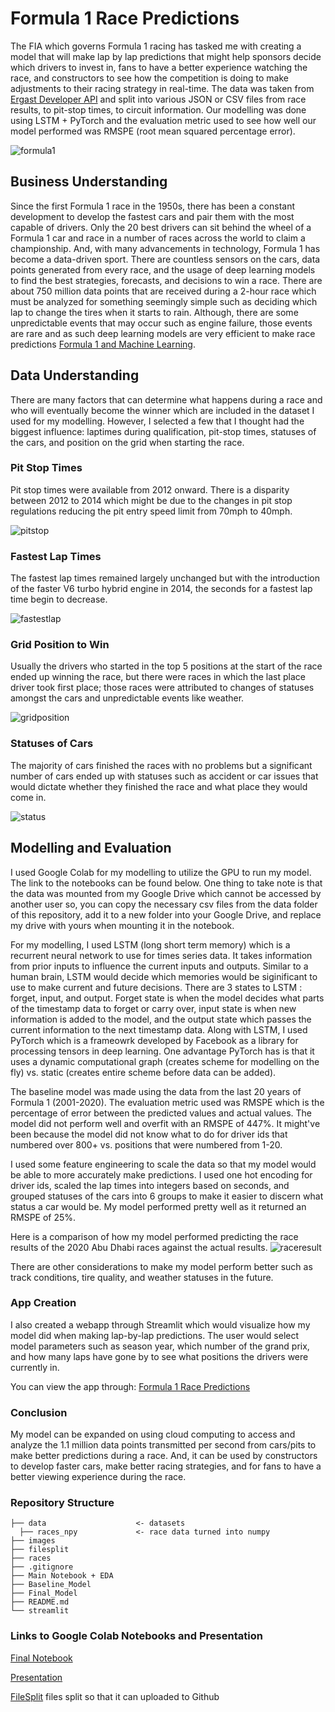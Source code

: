 # Formula 1 Race Predictions

The FIA which governs Formula 1 racing has tasked me with creating a model that will make lap by lap predictions that might help sponsors decide which drivers to invest in, fans to have a better experience watching the race, and constructors to see how the competition is doing to make adjustments to their racing strategy in real-time. The data was taken from [Ergast Developer API](http://ergast.com/mrd/) and split into various JSON or CSV files from race results, to pit-stop times, to circuit information. Our modelling was done using LSTM + PyTorch and the evaluation metric used to see how well our model performed was RMSPE (root mean squared percentage error).

![formula1](https://github.com/gregoryhhan/formula1_capstone/blob/main/images/f1_banner.jpg)

## Business Understanding

Since the first Formula 1 race in the 1950s, there has been a constant development to develop the fastest cars and pair them with the most capable of drivers. Only the 20 best drivers can sit behind the wheel of a Formula 1 car and race in a number of races across the world to claim a championship. And, with many advancements in technology, Formula 1 has become a data-driven sport. There are countless sensors on the cars, data points generated from every race, and the usage of deep learning models to find the best strategies, forecasts, and decisions to win a race. There are about 750 million data points that are received during a 2-hour race which must be analyzed for something seemingly simple such as deciding which lap to change the tires when it starts to rain. Although, there are some unpredictable events that may occur such as engine failure, those events are rare and as such deep learning models are very efficient to make race predictions [Formula 1 and Machine Learning](https://becominghuman.ai/formula-1-and-machine-learning-62d1f7166c41).

## Data Understanding

There are many factors that can determine what happens during a race and who will eventually become the winner which are included in the dataset I used for my modelling. However, I selected a few that I thought had the biggest influence: laptimes during qualification, pit-stop times, statuses of the cars, and position on the grid when starting the race.

### Pit Stop Times

Pit stop times were available from 2012 onward. There is a disparity between 2012 to 2014 which might be due to the changes in pit stop regulations reducing the pit entry speed limit from 70mph to 40mph.

![pitstop](https://github.com/gregoryhhan/formula1_capstone/blob/main/images/pitstop_times.png)

### Fastest Lap Times

The fastest lap times remained largely unchanged but with the introduction of the faster V6 turbo hybrid engine in 2014, the seconds for a fastest lap time begin to decrease.

![fastestlap](https://github.com/gregoryhhan/formula1_capstone/blob/main/images/fastest_laptimes.png)

### Grid Position to Win

Usually the drivers who started in the top 5 positions at the start of the race ended up winning the race, but there were races in which the last place driver took first place; those races were attributed to changes of statuses amongst the cars and unpredictable events like weather.

![gridposition](https://github.com/gregoryhhan/formula1_capstone/blob/main/images/grid_positions.png)

### Statuses of Cars

The majority of cars finished the races with no problems but a significant number of cars ended up with statuses such as accident or car issues that would dictate whether they finished the race and what place they would come in.

![status](https://github.com/gregoryhhan/formula1_capstone/blob/main/images/statuses.png)

## Modelling and Evaluation

I used Google Colab for my modelling to utilize the GPU to run my model. The link to the notebooks can be found below. One thing to take note is that the data was mounted from my Google Drive which cannot be accessed by another user so, you can copy the necessary csv files from the data folder of this repository, add it to a new folder into your Google Drive, and replace my drive with yours when mounting it in the notebook.

For my modelling, I used LSTM (long short term memory) which is a recurrent neural network to use for times series data. It takes information from prior inputs to influence the current inputs and outputs. Similar to a human brain, LSTM would decide which memories would be siginificant to use to make current and future decisions. There are 3 states to LSTM : forget, input, and output. Forget state is when the model decides what parts of the timestamp data to forget or carry over, input state is when new information is added to the model, and the output state which passes the current information to the next timestamp data. Along with LSTM, I used PyTorch which is a frameowrk developed by Facebook as a library for processing tensors in deep learning. One advantage PyTorch has is that it uses a dynamic computational graph (creates scheme for modelling on the fly)  vs. static (creates entire scheme before data can be added).

The baseline model was made using the data from the last 20 years of Formula 1 (2001-2020). The evaluation metric used was RMSPE which is the percentage of error between the predicted values and actual values. The model did not perform well and overfit with an RMSPE of 447%. It might've been because the model did not know what to do for driver ids that numbered over 800+ vs. positions that were numbered from 1-20. 

I used some feature engineering to scale the data so that my model would be able to more accurately make predictions. I used one hot encoding for driver ids, scaled the lap times into integers based on seconds, and grouped statuses of the cars into 6 groups to make it easier to discern what status a car would be. My model performed pretty well as it returned an RMSPE of 25%. 

Here is a comparison of how my model performed predicting the race results of the 2020 Abu Dhabi races against the actual results. 
![raceresult](https://github.com/gregoryhhan/formula1_capstone/blob/main/images/abudhabi.png)

There are other considerations to make my model perform better such as track conditions, tire quality, and weather statuses in the future.

### App Creation

I also created a webapp through Streamlit which would visualize how my model did when making lap-by-lap predictions. The user would select model parameters such as season year, which number of the grand prix, and how many laps have gone by to see what positions the drivers were currently in.

You can view the app through: [Formula 1 Race Predictions](https://gregoryhhan.wixsite.com/my-site-1)

### Conclusion

My model can be expanded on using cloud computing to access and analyze the 1.1 million data points transmitted per second from cars/pits to make better predictions during a race. And, it can be used by constructors to develop faster cars, make better racing strategies, and for fans to have a better viewing experience during the race.

### Repository Structure

```
├── data                    <- datasets
  ├── races_npy             <- race data turned into numpy
├── images 
├── filesplit
├── races
├── .gitignore                                   
├── Main Notebook + EDA    
├── Baseline_Model
├── Final_Model
├── README.md
└── streamlit 
```
### Links to Google Colab Notebooks and Presentation
[Final Notebook](https://colab.research.google.com/drive/12gNChHZ3J0Kv1srlolbN9bzCqiYnrOSU?usp=sharing)

[Presentation](https://colab.research.google.com/drive/12gNChHZ3J0Kv1srlolbN9bzCqiYnrOSU?usp=sharing)

[FileSplit](https://colab.research.google.com/drive/12nRRpCB650WTeWnnVagb8xd72jTJW3d0?usp=sharing) files split so that it can uploaded to Github
